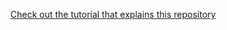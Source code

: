 [Check out the tutorial that explains this repository](https://www.eyesoreinc.com/getting-started-angular2-using-docker-compose/)
